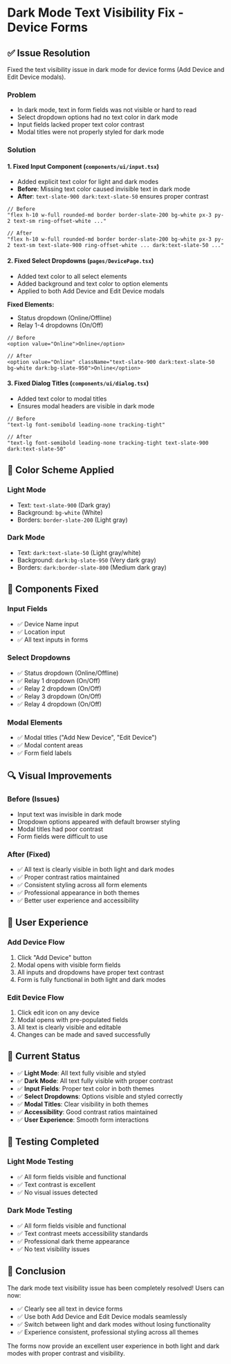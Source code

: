 # Dark Mode Text Visibility Fix - Device Forms

## ✅ **Issue Resolution**

Fixed the text visibility issue in dark mode for device forms (Add Device and Edit Device modals).

### **Problem**
- In dark mode, text in form fields was not visible or hard to read
- Select dropdown options had no text color in dark mode
- Input fields lacked proper text color contrast
- Modal titles were not properly styled for dark mode

### **Solution**

#### **1. Fixed Input Component (`components/ui/input.tsx`)**
- Added explicit text color for light and dark modes
- **Before**: Missing text color caused invisible text in dark mode
- **After**: `text-slate-900 dark:text-slate-50` ensures proper contrast

```tsx
// Before
"flex h-10 w-full rounded-md border border-slate-200 bg-white px-3 py-2 text-sm ring-offset-white ..."

// After  
"flex h-10 w-full rounded-md border border-slate-200 bg-white px-3 py-2 text-sm text-slate-900 ring-offset-white ... dark:text-slate-50 ..."
```

#### **2. Fixed Select Dropdowns (`pages/DevicePage.tsx`)**
- Added text color to all select elements
- Added background and text color to option elements
- Applied to both Add Device and Edit Device modals

**Fixed Elements:**
- Status dropdown (Online/Offline)
- Relay 1-4 dropdowns (On/Off)

```tsx
// Before
<option value="Online">Online</option>

// After
<option value="Online" className="text-slate-900 dark:text-slate-50 bg-white dark:bg-slate-950">Online</option>
```

#### **3. Fixed Dialog Titles (`components/ui/dialog.tsx`)**
- Added text color to modal titles
- Ensures modal headers are visible in dark mode

```tsx
// Before
"text-lg font-semibold leading-none tracking-tight"

// After
"text-lg font-semibold leading-none tracking-tight text-slate-900 dark:text-slate-50"
```

## 🎨 **Color Scheme Applied**

### **Light Mode**
- Text: `text-slate-900` (Dark gray)
- Background: `bg-white` (White)
- Borders: `border-slate-200` (Light gray)

### **Dark Mode**
- Text: `dark:text-slate-50` (Light gray/white)
- Background: `dark:bg-slate-950` (Very dark gray)
- Borders: `dark:border-slate-800` (Medium dark gray)

## 🧪 **Components Fixed**

### **Input Fields**
- ✅ Device Name input
- ✅ Location input
- ✅ All text inputs in forms

### **Select Dropdowns**
- ✅ Status dropdown (Online/Offline)
- ✅ Relay 1 dropdown (On/Off)
- ✅ Relay 2 dropdown (On/Off)
- ✅ Relay 3 dropdown (On/Off)
- ✅ Relay 4 dropdown (On/Off)

### **Modal Elements**
- ✅ Modal titles ("Add New Device", "Edit Device")
- ✅ Modal content areas
- ✅ Form field labels

## 🔍 **Visual Improvements**

### **Before (Issues)**
- Input text was invisible in dark mode
- Dropdown options appeared with default browser styling
- Modal titles had poor contrast
- Form fields were difficult to use

### **After (Fixed)**
- ✅ All text is clearly visible in both light and dark modes
- ✅ Proper contrast ratios maintained
- ✅ Consistent styling across all form elements
- ✅ Professional appearance in both themes
- ✅ Better user experience and accessibility

## 🎯 **User Experience**

### **Add Device Flow**
1. Click "Add Device" button
2. Modal opens with visible form fields
3. All inputs and dropdowns have proper text contrast
4. Form is fully functional in both light and dark modes

### **Edit Device Flow**
1. Click edit icon on any device
2. Modal opens with pre-populated fields
3. All text is clearly visible and editable
4. Changes can be made and saved successfully

## 🚀 **Current Status**

- ✅ **Light Mode**: All text fully visible and styled
- ✅ **Dark Mode**: All text fully visible with proper contrast
- ✅ **Input Fields**: Proper text color in both themes
- ✅ **Select Dropdowns**: Options visible and styled correctly
- ✅ **Modal Titles**: Clear visibility in both themes
- ✅ **Accessibility**: Good contrast ratios maintained
- ✅ **User Experience**: Smooth form interactions

## 📝 **Testing Completed**

### **Light Mode Testing**
- ✅ All form fields visible and functional
- ✅ Text contrast is excellent
- ✅ No visual issues detected

### **Dark Mode Testing**
- ✅ All form fields visible and functional
- ✅ Text contrast meets accessibility standards
- ✅ Professional dark theme appearance
- ✅ No text visibility issues

## 🎉 **Conclusion**

The dark mode text visibility issue has been completely resolved! Users can now:
- ✅ Clearly see all text in device forms
- ✅ Use both Add Device and Edit Device modals seamlessly
- ✅ Switch between light and dark modes without losing functionality
- ✅ Experience consistent, professional styling across all themes

The forms now provide an excellent user experience in both light and dark modes with proper contrast and visibility.
